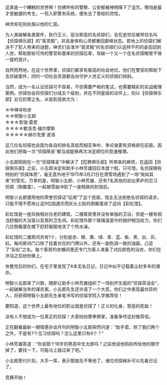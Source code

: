 这真是一个糟糕的世界啊！仿佛所有的警察、公安都被神明降下了诅咒，哪怕是最才思敏捷的考生，一但入职警务系统，便失去了曾经的灵性。

神灵却在别处施以他的仁慈。

为人类破解各类案件，执行正义、惩治邪恶的名侦探们，会在逝世后被带往名叫【侦探俱乐部】的“英灵殿”，并且身体和心灵都重回巅峰状态。若地上的侦探们解决不了犯人带来的谜题，神灵们会准许“英灵殿”的名侦探们以这样不朽的姿态回到人世，帮助那些可怜的警官和愚笨的侦探后辈，攻破一个又一个在名侦探眼里不值一提的诡计。

自然而然地，在这个世界里，侦探们都享有极高的社会地位，他们在警官的帮助下去侦破案件，同时一切社会资源都会向守护人世正义的侦探们倾斜。

当然，成为一名认证侦探可不容易，不但需要严格的笔试，也需要精彩的实战推理案例。侦探协会将侦探们分成五个级别，并在不同星级的证件上，刻以【侦探俱乐部】五位巨擘之名，从低到高依次为：

☆中禅寺秋彦  
☆☆明智小五郎  
☆☆☆哲瑞·雷恩  
☆☆☆☆歇洛克·福尔摩斯  
☆☆☆☆☆赫尔克里·波洛  

这几位名侦探也会因为各自的排名高低而相互争吵，争论谁更有资格排在前面，因此他们把每一次“侦探降圣”都当成能够再次决定顺位的竞速推理。

小五郎刚刚在一次“侦探降圣”中解决了【犯罪俱乐部】所带来的麻烦，在返回【侦探俱乐部】之前，小五郎决定和助手小林芳雄回日本度个假。只可惜，名侦探拥有特别的“侦探体质”，毫无意外地于1975年3月21日在滑雪场遇到了一场“突如其来”的雪灾。万幸的是，明智小五郎、小林芳雄、还有7名其他的初出茅庐的见习侦探（倒霉蛋），一起被雪崩冲到了一座精致的别馆前。

明智小五郎便用他的荣誉侦探证“征用”了这个民居。馆主无法拒绝名侦探的请求，只能不情不愿地让这9位因遇灾而灰头土脸的倒霉蛋进了这间【彩虹馆】。

彩虹馆是一座风格相对古老的建筑，二楼客房里并没有单独的卫浴，但是一楼有相当舒服的大浴室以及宽的卫生间。彩虹馆外那个玻璃温室中的锅炉相当给力，你们几位倒霉蛋在楼下舒舒服服地洗了个热水澡。

彩虹馆的二楼房间共有1个，分别是赤、橙、黄、绿、青、蓝、紫、黑、白、灰、虹。每间房间门口除了挂着对应的门牌以外，还有一副色调一致的油画，凸显了“彩虹”之名。每个客房的衣帽间里还专门为客人准备了对应颜色的浴衣，你们在沐浴之后纷纷换上。

休整完后的你们，在宅子里发现了6本无名日记，日记中似乎记载着尘封多年的谋杀。

明智小五郎来了兴致，随即让助手小林芳雄组织了一场别开生面的“侦探茶话会”，一起破解当年的谋杀案。小五郎先生还许诺了一个大奖。你们之中表现最优异的人，将获得明智小五郎先生亲笔书写的侦探学院入学推荐信！

要知道，这个世界上最有地位的职业就是侦探了！正义的化身，邪恶的死敌！

没有人不想成为一位真正的侦探！大家纷纷摩拳擦掌，准备争夺这封推荐信。

正在翻看最新一期情感杂谈月刊的明智小五郎突然问道：“助手君，除了我们两个之外，不是有7个见习侦探吗？怎么这里只有6个？”

小林芳雄答道：“你说那个18岁的男高中生太郎吗？之前他说他妈妈传给他的御守掉了，要找一下，可能马上就过来了吧。”

小五郎思付片刻，大手一挥，表示那就先不等他了，诸位侦探候补可以先看日记了。

竞赛开始！